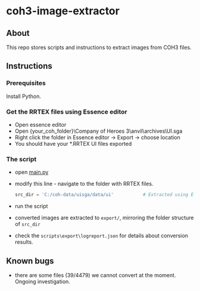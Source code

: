 # coh3-image-extractor
## About
This repo stores scripts and instructions to extract images from COH3 files.

## Instructions

### Prerequisites
Install Python.

### Get the RRTEX files using Essence editor
* Open essence editor
* Open {your_coh_folder}\Company of Heroes 3\anvil\archives\UI.sga
* Right click the folder in Essence editor -> Export -> choose location
* You should have your *.RRTEX UI files exported

### The script
* open [main.py](scripts\main.py)
* modify this line - navigate to the folder with RRTEX files.
    ```python
    src_dir = 'C:/coh-data/uisga/data/ui'           # Extracted using EssenceEditor, open Company of Heroes 3\anvil\archives\UI.sga
    ```

* run the script
* converted images are extracted to `export/`, mirroring the folder structure of `src_dir`
* check the `scripts\export\logreport.json` for details about conversion results.

## Known bugs
* there are some files (39/4479) we cannot convert at the moment. Ongoing investigation.
